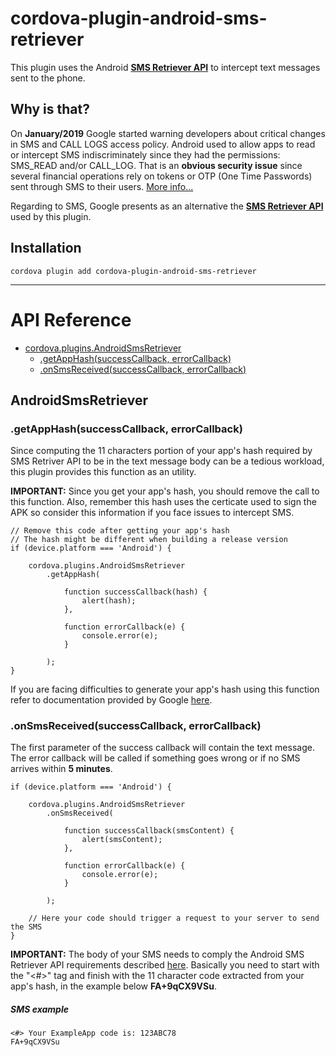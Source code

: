 # cordova-plugin-android-sms-retriever

This plugin uses the Android [**SMS Retriever API**](https://developers.google.com/identity/sms-retriever/overview) to intercept text messages sent to the phone.

## Why is that?

On **January/2019** Google started warning developers about critical changes in SMS and CALL LOGS access policy. Android used to allow apps to read or intercept SMS indiscriminately since they had the permissions: SMS_READ and/or CALL_LOG. That is an **obvious security issue** since several financial operations rely on tokens or OTP (One Time Passwords) sent through SMS to their users. [More info...](https://www.zdnet.com/article/google-restricts-which-android-apps-can-request-call-log-and-sms-permissions/)

Regarding to SMS, Google presents as an alternative the [**SMS Retriever API**](https://developers.google.com/identity/sms-retriever/overview) used by this plugin.

## Installation

    cordova plugin add cordova-plugin-android-sms-retriever
---

# API Reference <a name="reference"></a>

* [cordova.plugins.AndroidSmsRetriever](#module_androidSmsRetriever)
    * [.getAppHash(successCallback, errorCallback)](#module_androidSmsRetriever.getAppHash)
    * [.onSmsReceived(successCallback, errorCallback)](#module_androidSmsRetriever.onSmsReceived)

<a name="module_androidSmsRetriever"></a>

## AndroidSmsRetriever
<a name="module_androidSmsRetriever.getAppHash"></a>

### .getAppHash(successCallback, errorCallback)
Since computing the 11 characters portion of your app's hash required by SMS Retriver API to be in the text message body can be a tedious workload, this plugin provides this function as an utility. 

**IMPORTANT:** Since you get your app's hash, you should remove the call to this function. Also, remember this hash uses the certicate used to sign the APK so consider this information if you face issues to intercept SMS.

    // Remove this code after getting your app's hash
    // The hash might be different when building a release version
    if (device.platform === 'Android') {

        cordova.plugins.AndroidSmsRetriever
            .getAppHash(
                
                function successCallback(hash) {
                    alert(hash);
                },

                function errorCallback(e) {
                    console.error(e);
                }

            );
    }

If you are facing difficulties to generate your app's hash using this function refer to documentation provided by Google [here](https://developers.google.com/identity/sms-retriever/verify#computing_your_apps_hash_string). 

<a name="module_androidSmsRetriever.onSmsReceived"></a>
### .onSmsReceived(successCallback, errorCallback)
The first parameter of the success callback will contain the text message. The error callback will be called if something goes wrong or if no SMS arrives within **5 minutes**.

    if (device.platform === 'Android') {

        cordova.plugins.AndroidSmsRetriever
            .onSmsReceived(
                
                function successCallback(smsContent) {
                    alert(smsContent);
                },

                function errorCallback(e) {
                    console.error(e);
                }

            );
            
        // Here your code should trigger a request to your server to send the SMS 
    }
    
**IMPORTANT:** The body of your SMS needs to comply the Android SMS Retriever API requirements described [here](https://developers.google.com/identity/sms-retriever/verify#1_construct_a_verification_message). Basically you need to start with the "<#>" tag and finish with the 11 character code extracted from your app's hash, in the example below **FA+9qCX9VSu**.

##### SMS example

    <#> Your ExampleApp code is: 123ABC78
    FA+9qCX9VSu
